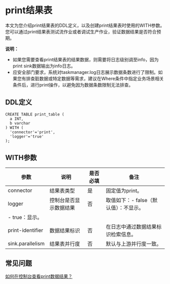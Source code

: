 # print结果表

本文为您介绍print结果表的DDL定义，以及创建print结果表时使用的WITH参数。您可以通过print结果表测试流作业或者调试生产作业，验证数据结果是否符合预期。

**说明：**

-   如果您需要查看print结果表的结果数据，则需要将日志级别调至info，因为print sink数据输出为info日志。
-   应安全部门要求，系统对taskmanager.log日志展示数据条数进行了限制。如果您有排查脏数据或特定数据等需求，建议在Where条件中指定业务场景相关条件后，进行print操作，以避免因为数据条数限制无法排查。

## DDL定义

```
CREATE TABLE print_table (
  a INT,
  b varchar
) WITH (
  'connector'='print',
  'logger'='true'
);
```

## WITH参数

|参数|说明|是否必填|备注|
|--|--|----|--|
|connector|结果表类型|是|固定值为print。|
|logger|控制台是否显示数据结果|否|取值如下：-   false（默认值）：不显示。
-   true：显示。 |
|print-identifier|数据结果标识|否|在日志中通过数据结果标识检索信息。|
|sink.parallelism|结果表并行度|否|默认与上游并行度一致。|

## 常见问题

[如何在控制台查看print数据结果？](/cn.zh-CN/Flink全托管/常见问题.md)

